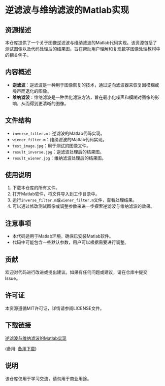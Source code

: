 # 逆滤波与维纳滤波的Matlab实现

## 资源描述

本仓库提供了一个关于图像逆滤波与维纳滤波的Matlab代码实现。该资源包括了测试图像以及代码处理后的结果图，旨在帮助用户理解和复现数字图像处理教材中的相关例子。

## 内容概述

- **逆滤波**：逆滤波是一种用于图像恢复的技术，通过逆向滤波器来恢复因模糊或噪声而退化的图像。
- **维纳滤波**：维纳滤波是一种优化滤波方法，旨在最小化噪声和模糊对图像的影响，从而得到更清晰的图像。

## 文件结构

- `inverse_filter.m`：逆滤波的Matlab代码实现。
- `wiener_filter.m`：维纳滤波的Matlab代码实现。
- `test_image.jpg`：用于测试的图像文件。
- `result_inverse.jpg`：逆滤波处理后的结果图。
- `result_wiener.jpg`：维纳滤波处理后的结果图。

## 使用说明

1. 下载本仓库的所有文件。
2. 打开Matlab软件，将文件导入到工作目录中。
3. 运行`inverse_filter.m`或`wiener_filter.m`文件，查看处理结果。
4. 可以通过修改测试图像或调整参数来进一步探索逆滤波与维纳滤波的效果。

## 注意事项

- 本代码适用于Matlab环境，确保已安装Matlab软件。
- 代码中可能包含一些默认参数，用户可以根据需要进行调整。

## 贡献

欢迎对代码进行改进或提出建议。如果有任何问题或建议，请在仓库中提交Issue。

## 许可证

本资源遵循MIT许可证，详情请参阅LICENSE文件。

## 下载链接
[逆滤波与维纳滤波的Matlab实现](https://pan.quark.cn/s/e0669c7db161) 

(备用: [备用下载](https://pan.baidu.com/s/1GMidpkQ6xNriwFDw9S_5Ew?pwd=1234))

## 说明

该仓库仅用于学习交流，请勿用于商业用途。
